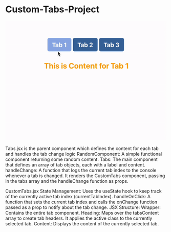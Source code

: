 # Custom-Tabs-Project

![Custom-Tabs-Project](Custom-Tabs.gif)

Tabs.jsx
is the parent component which defines the content for each tab and handles the tab change logic
RandomComponent: A simple functional component returning some random content.
Tabs: The main component that defines an array of tab objects, each with a label and content.
handleChange: A function that logs the current tab index to the console whenever a tab is changed.
It renders the CustomTabs component, passing in the tabs array and the handleChange function as props.

CustomTabs.jsx
State Management: Uses the useState hook to keep track of the currently active tab index (currentTabIndex).
handleOnClick: A function that sets the current tab index and calls the onChange function passed as a prop to notify about the tab change.
JSX Structure:
Wrapper: Contains the entire tab component.
Heading: Maps over the tabsContent array to create tab headers. It applies the active class to the currently selected tab.
Content: Displays the content of the currently selected tab.

